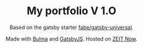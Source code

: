 <!-- markdownlint-disable MD033 -->

<div align="center">

# My portfolio V 1.O

Based on the gatsby starter [fabe/gatsby-universal](https://github.com/fabe/gatsby-universal).

Made with [Bulma](https://bulma.io) and [GatsbyJS](https://gatsbyjs.org). Hosted on [ZEIT Now](https://zeit.co/now).

</div>
